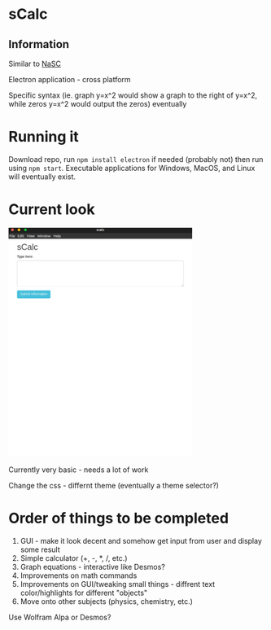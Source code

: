 # sCalc


## Information
Similar to [NaSC](https://github.com/parnold-x/nasc)

Electron application - cross platform

Specific syntax (ie. graph y=x^2 would show a graph to the right of y=x^2, while zeros y=x^2 would output the zeros) eventually


# Running it
Download repo, run `npm install electron` if needed (probably not) then run using `npm start`. Executable applications for Windows, MacOS, and Linux will eventually exist.


# Current look

<img src="Images/screenshot.png" alt="screenshot" height="450"><br>


Currently very basic - needs a lot of work

Change the css - differnt theme (eventually a theme selector?)


# Order of things to be completed
1. GUI - make it look decent and somehow get input from user and display some result
2. Simple calculator (+, -, *, /, etc.)
3. Graph equations - interactive like Desmos?
4. Improvements on math commands
5. Improvements on GUI/tweaking small things - diffrent text color/highlights for different "objects"
6. Move onto other subjects (physics, chemistry, etc.)

Use Wolfram Alpa or Desmos?
